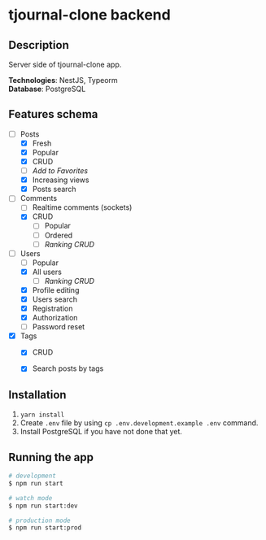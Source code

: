 # tjournal-clone backend

## Description
Server side of tjournal-clone app.

**Technologies**: NestJS, Typeorm <br>
**Database**: PostgreSQL

## Features schema
- [ ] Posts
    - [x] Fresh
    - [X] Popular
    - [X] CRUD
    - [ ] *Add to Favorites*
    - [X] Increasing views
    - [X] Posts search
- [ ] Comments
    - [ ] Realtime comments (sockets)
    - [X] CRUD
        - [ ] Popular
        - [ ] Ordered
        - [ ] *Ranking CRUD*
- [ ] Users
    - [ ] Popular
    - [X] All users
        - [ ] *Ranking CRUD*
    - [X] Profile editing
    - [X] Users search
    - [X] Registration
    - [X] Authorization
    - [ ] Password reset
- [X] Tags
    - [X] CRUD
    - [X] Search posts by tags


## Installation

1. `yarn install`
2. Create `.env` file by using `cp .env.development.example .env` command.
3. Install PostgreSQL if you have not done that yet.

## Running the app

```bash
# development
$ npm run start

# watch mode
$ npm run start:dev

# production mode
$ npm run start:prod
```